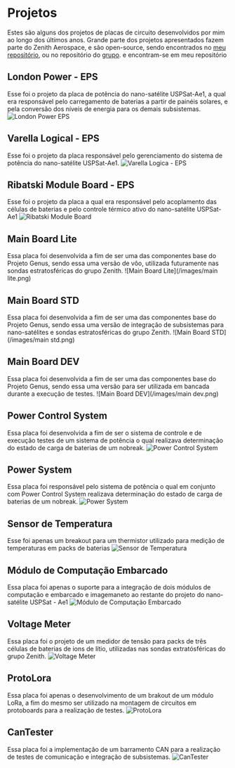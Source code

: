 # Projetos
Estes são alguns dos projetos de placas de circuito desenvolvidos por mim ao longo dos últimos anos. Grande parte dos projetos apresentados fazem parte do Zenith Aerospace, e são open-source, sendo encontrados no [meu repositório](https://github.com/leonardobaptistella), ou no repositório do [grupo](https://github.com/zenitheesc). e encontram-se em meu repositório

## London Power - EPS
Esse foi o projeto da placa de potência do nano-satélite USPSat-Ae1, a qual era responsável pelo carregamento de baterias a partir de painéis solares, e pela conversão dos níveis de energia para os demais subsistemas.
![London Power EPS](/images/London_soldada.png)

## Varella Logical - EPS
Esse foi o projeto da placa responsável pelo gerenciamento do sistema de potência do nano-satélite USPSat-Ae1.
![Varella Logica - EPS](/images/logical_soldada.png)

## Ribatski Module Board - EPS

Esse foi o projeto da placa a qual era responsável pelo acoplamento das células de baterias e pelo controle térmico ativo do nano-satélite USPSat-Ae1
![Ribatski Module Board](/images/ribatski_soldada.png)

## Main Board Lite

Essa placa foi desenvolvida a fim de ser uma das componentes base do Projeto Genus, sendo essa uma versão de vôo, utilizada futuramente nas sondas estratosféricas do grupo Zenith.
![Main Board Lite](/images/main lite.png)

## Main Board STD
Essa placa foi desenvolvida a fim de ser uma das componentes base do Projeto Genus, sendo essa uma versão de integração de subsistemas para nano-satélites e sondas estratosféricas do grupo Zenith.
![Main Board STD](/images/main std.png)

## Main Board DEV
Essa placa foi desenvolvida a fim de ser uma das componentes base do Projeto Genus, sendo essa uma versão para ser utilizada em bancada durante a execução de testes.
![Main Board DEV](/images/main dev.png)

## Power Control System 
Essa placa foi desenvolvida a fim de ser o sistema de controle e de execução testes de um sistema de potência o qual realizava determinação do estado de carga de baterias de um nobreak.
![Power Control System](/images/controlsystem.png)

## Power System 
Essa placa foi responsável pelo  sistema de potência o qual em conjunto com Power Control System realizava determinação do estado de carga de baterias de um nobreak.
![Power System](/images/power-render.png)

## Sensor de Temperatura
Esse foi apenas um breakout para um thermistor utilizado para medição de temperaturas em packs de baterias
![Sensor de Temperatura](/images/render-temper.png)

##  Módulo de Computação Embarcado
Essa placa foi apenas o suporte para a integração de dois módulos de computação e embarcado e imagemaneto ao restante do projeto do nano-satélite USPSat - Ae1
![Módulo de Computação Embarcado](/images/london.png)

## Voltage Meter
Essa placa foi o projeto de um medidor de tensão para packs de três células de baterias de ions de lítio, utilizadas nas sondas extratósféricas do grupo Zenith.
![Voltage Meter](/images/london.png)

## ProtoLora
Essa placa foi apenas o desenvolvimento de um brakout de um módulo LoRa, a fim do mesmo ser utilizado na montagem de circuitos em protoboards para a realização de testes.
![ProtoLora](/images/london.png)

## CanTester
Essa placa foi a implementação de um barramento CAN para a realização de testes de comunicação e integração de subsistemas.
![CanTester](/images/london.png)
